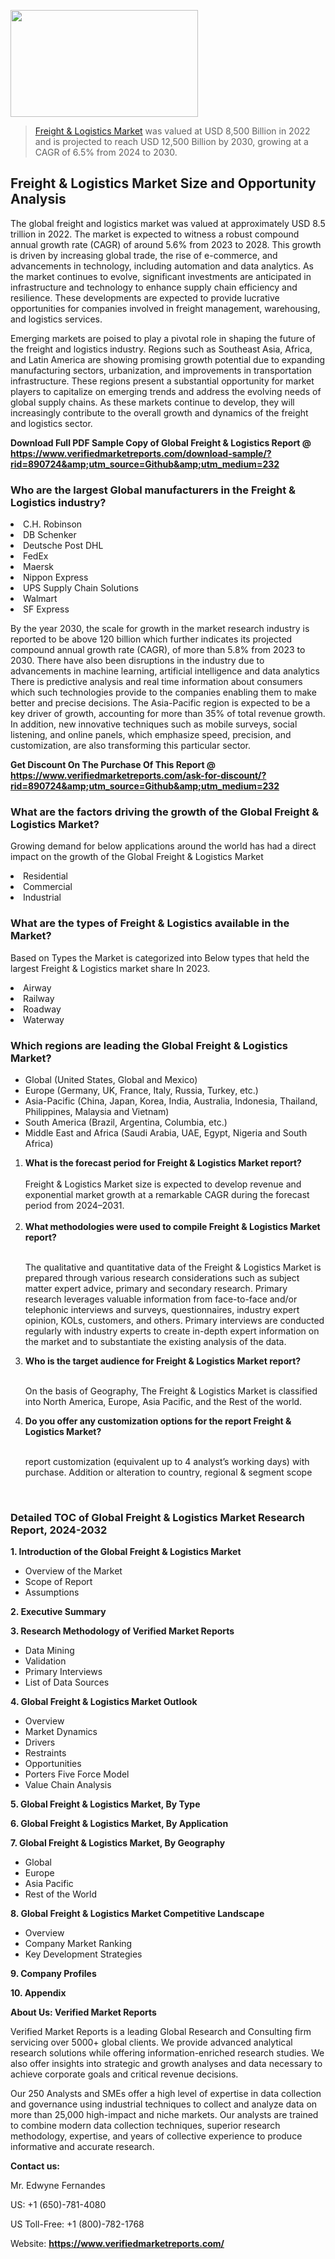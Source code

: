 
<img src="https://ffe5etoiles.com/wp-content/uploads/2024/12/MST1-300x171.png" alt="" width="300" height="171" class="alignnone size-medium wp-image-20088" /><blockquote><p><p><a href="https://www.verifiedmarketreports.com/download-sample/?rid=890724&utm_source=Github&utm_medium=232" target="_blank">Freight & Logistics Market</a> was valued at USD 8,500 Billion in 2022 and is projected to reach USD 12,500 Billion by 2030, growing at a CAGR of 6.5% from 2024 to 2030.</p></blockquote><p><h2>Freight & Logistics Market Size and Opportunity Analysis</h2><p>The global freight and logistics market was valued at approximately USD 8.5 trillion in 2022. The market is expected to witness a robust compound annual growth rate (CAGR) of around 5.6% from 2023 to 2028. This growth is driven by increasing global trade, the rise of e-commerce, and advancements in technology, including automation and data analytics. As the market continues to evolve, significant investments are anticipated in infrastructure and technology to enhance supply chain efficiency and resilience. These developments are expected to provide lucrative opportunities for companies involved in freight management, warehousing, and logistics services.</p><p>Emerging markets are poised to play a pivotal role in shaping the future of the freight and logistics industry. Regions such as Southeast Asia, Africa, and Latin America are showing promising growth potential due to expanding manufacturing sectors, urbanization, and improvements in transportation infrastructure. These regions present a substantial opportunity for market players to capitalize on emerging trends and address the evolving needs of global supply chains. As these markets continue to develop, they will increasingly contribute to the overall growth and dynamics of the freight and logistics sector.</p></p><p class=""><strong>Download Full PDF Sample Copy of Global Freight & Logistics Report @ <a href="https://www.verifiedmarketreports.com/download-sample/?rid=890724&amp;utm_source=Github&amp;utm_medium=232" target="_blank">https://www.verifiedmarketreports.com/download-sample/?rid=890724&amp;utm_source=Github&amp;utm_medium=232</a></strong></p><h3 id="" class="">Who are the largest Global manufacturers in the Freight & Logistics industry?</h3><p><li>C.H. Robinson</li><li> DB Schenker</li><li> Deutsche Post DHL</li><li> FedEx</li><li> Maersk</li><li> Nippon Express</li><li> UPS Supply Chain Solutions</li><li> Walmart</li><li> SF Express</li></p><div class=""><div class="" dir="" data-message-author-role="" data-message-id="" data-message-model-slug=""><div class=""><div class=""><div class=""><div class="" dir="" data-message-author-role="" data-message-id="" data-message-model-slug=""><div class=""><div class=""><p>By the year 2030, the scale for growth in the market research industry is reported to be above 120 billion which further indicates its projected compound annual growth rate (CAGR), of more than 5.8% from 2023 to 2030. There have also been disruptions in the industry due to advancements in machine learning, artificial intelligence and data analytics There is predictive analysis and real time information about consumers which such technologies provide to the companies enabling them to make better and precise decisions. The Asia-Pacific region is expected to be a key driver of growth, accounting for more than 35% of total revenue growth. In addition, new innovative techniques such as mobile surveys, social listening, and online panels, which emphasize speed, precision, and customization, are also transforming this particular sector.</p><p><strong>Get Discount On The Purchase Of This Report @&nbsp; <a href="https://www.verifiedmarketreports.com/ask-for-discount/?rid=890724&amp;utm_source=Github&amp;utm_medium=232" target="_blank">https://www.verifiedmarketreports.com/ask-for-discount/?rid=890724&amp;utm_source=Github&amp;utm_medium=232</a></strong></p></div></div></div></div></div></div></div></div><h3 id="" class="">What are the factors driving the growth of the Global Freight & Logistics Market?</h3><p id="" class="">Growing demand for below applications around the world has had a direct impact on the growth of the Global Freight & Logistics Market</p><p id="" class=""><li>Residential</li><li> Commercial</li><li> Industrial</li></p><h3 id="" class="">What are the types of Freight & Logistics available in the Market?</h3><p id="" class="">Based on Types the Market is categorized into Below types that held the largest Freight & Logistics market share In 2023.</p><p id="" class=""><li>Airway</li><li> Railway</li><li> Roadway</li><li> Waterway</li></p><h3 id="" class="">Which regions are leading the Global Freight & Logistics Market?</h3><ul><li>Global (United States, Global and Mexico)</li><li>Europe (Germany, UK, France, Italy, Russia, Turkey, etc.)</li><li>Asia-Pacific (China, Japan, Korea, India, Australia, Indonesia, Thailand, Philippines, Malaysia and Vietnam)</li><li>South America (Brazil, Argentina, Columbia, etc.)</li><li>Middle East and Africa (Saudi Arabia, UAE, Egypt, Nigeria and South Africa)</li></ul><p><ol><li><strong>What is the forecast period for Freight & Logistics Market report?<br /></strong><br /><span data-sheets-root="1" data-sheets-value="{&quot;1&quot;:2,&quot;2&quot;:&quot;XXXX size is expected to develop revenue and exponential market growth at a remarkable CAGR during the forecast period from 2024&ndash;2030.&quot;}" data-sheets-userformat="{&quot;2&quot;:12674,&quot;4&quot;:{&quot;1&quot;:2,&quot;2&quot;:16776960},&quot;10&quot;:2,&quot;11&quot;:0,&quot;15&quot;:&quot;Arial&quot;,&quot;16&quot;:12}">Freight & Logistics Market size is expected to develop revenue and exponential market growth at a remarkable CAGR during the forecast period from 2024&ndash;2031.</span><br /><br /></li><li><strong>What methodologies were used to compile Freight & Logistics Market report?<br /><br /></strong><p>The qualitative and quantitative data of the&nbsp;Freight & Logistics Market is prepared through various research considerations such as subject matter expert advice, primary and secondary research. Primary research leverages valuable information from face-to-face and/or telephonic interviews and surveys, questionnaires, industry expert opinion, KOLs, customers, and others. Primary interviews are conducted regularly with industry experts to create in-depth expert information on the market and to substantiate the existing analysis of the data.&nbsp;</p></li><li><strong>Who is the target audience for Freight & Logistics Market report?<br /><br /></strong><p>On the basis of Geography, The&nbsp;Freight & Logistics Market is classified into North America, Europe, Asia Pacific, and the Rest of the world.</p></li><li><strong>Do you offer any customization options for the report Freight & Logistics Market?<br /><br /></strong><p>report customization (equivalent up to 4 analyst&rsquo;s working days) with purchase. Addition or alteration to country, regional &amp; segment scope</p><p>&nbsp;</p></li></ol></p><h3 id="" class="">Detailed TOC of Global Freight & Logistics Market Research Report, 2024-2032</h3><p id="" class=""><strong>1. Introduction of the Global Freight & Logistics Market</strong></p><ul><li>Overview of the Market</li><li>Scope of Report</li><li>Assumptions</li></ul><p id="" class=""><strong>2. Executive Summary</strong></p><p id="" class=""><strong>3. Research Methodology of&nbsp;Verified Market Reports</strong></p><ul><li>Data Mining</li><li>Validation</li><li>Primary Interviews</li><li>List of Data Sources</li></ul><p id="" class=""><strong>4. Global Freight & Logistics Market Outlook</strong></p><ul><li>Overview</li><li>Market Dynamics</li><li>Drivers</li><li>Restraints</li><li>Opportunities</li><li>Porters Five Force Model</li><li>Value Chain Analysis</li></ul><p id="" class=""><strong>5. Global Freight & Logistics Market, By&nbsp;Type</strong></p><p id="" class=""><strong>6. Global Freight & Logistics Market, By Application</strong></p><p id="" class=""><strong>7. Global Freight & Logistics Market, By Geography</strong></p><ul><li>Global</li><li>Europe</li><li>Asia Pacific</li><li>Rest of the World</li></ul><p id="" class=""><strong>8. Global Freight & Logistics Market Competitive Landscape</strong></p><ul><li>Overview</li><li>Company Market Ranking</li><li>Key Development Strategies</li></ul><p id="" class=""><strong>9. Company Profiles</strong></p><p id="" class=""><strong>10. Appendix</strong></p><p id="" class=""><strong>About Us: Verified Market Reports</strong></p><p id="" class="">Verified Market Reports is a leading Global Research and Consulting firm servicing over 5000+ global clients. We provide advanced analytical research solutions while offering information-enriched research studies. We also offer insights into strategic and growth analyses and data necessary to achieve corporate goals and critical revenue decisions.</p><p id="" class="">Our 250 Analysts and SMEs offer a high level of expertise in data collection and governance using industrial techniques to collect and analyze data on more than 25,000 high-impact and niche markets. Our analysts are trained to combine modern data collection techniques, superior research methodology, expertise, and years of collective experience to produce informative and accurate research.</p><p id="" class=""><strong>Contact us:</strong></p><p id="" class="">Mr. Edwyne Fernandes</p><p id="" class="">US: +1 (650)-781-4080</p><p id="" class="">US Toll-Free: +1 (800)-782-1768</p><p id="" class="">Website: <a target="" data-test-app-aware-link=""><strong>https://www.verifiedmarketreports.com/</strong></a></p>
